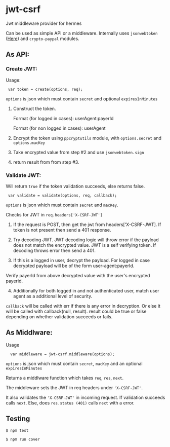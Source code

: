 jwt-csrf
========

Jwt middleware provider for hermes

Can be used as simple API or a middleware. Internally uses `jsonwebtoken` ([Here](https://github.com/auth0/node-jsonwebtoken))
and `crypto-paypal` modules.

## As API:

### Create JWT:

Usage:

```
 var token = create(options, req);

```

`options` is json which must contain `secret` and optional `expiresInMinutes`

  1. Construct the token.

       Format (for logged in cases): userAgent:payerId

       Format (for non logged in cases): userAgent

  2. Encrypt the token using `ppcryptutils` module, with `options.secret` and `options.macKey`

  3. Take encrypted value from step #2 and use `jsonwebtoken.sign`

  4. return result from from step #3.


### Validate JWT:

Will return `true` if the token validation succeeds, else returns false.

```
 var validate = validate(options, req, callback);

```

`options` is json which must contain `secret` and `macKey`.


Checks for JWT in `req.headers['X-CSRF-JWT']`

 1. If the request is POST, then get the jwt from headers['X-CSRF-JWT]. If token is not present then send a 401   response.
 
 2. Try decoding JWT. JWT decoding logic will throw error if the payload does not match the encrypted value.
 JWT is a self verifying token. If decoding throws error then send a 401.

 3. If this is a logged in user, decrypt the payload. For logged in case decrypted payload will be of the form
 user-agent:payerId.

 Verify payerId from above decrypted value with the user's encrypted payerid.

 4. Additionally for both logged in and not authenticated user, match user agent as a additional level of security.

`callback` will be called with err if there is any error in decryption. Or else it will be called with
callback(null, result). result could be true or false depending on whether validation succeeds or fails.

## As Middlware:

 Usage

 ```
   var middleware = jwt-csrf.middleware(options);

 ```

`options` is json which must contain `secret`, `macKey` and an optional `expiresInMinutes`


Returns a middlware function which takes `req`, `res`, `next`.

The middleware sets the JWT in req headers under `'X-CSRF-JWT'`.

It also validates the `'X-CSRF-JWT'` in incoming request. If validation succeeds calls `next`. Else, does `res.status
(401)`
calls
`next` with a error.



## Testing
`$ npm test`

`$ npm run cover`
